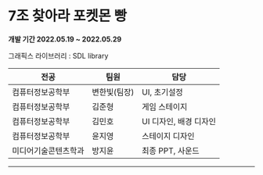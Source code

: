 # 7조 찾아라 포켓몬 빵  #

__개발 기간 2022.05.19 ~ 2022.05.29__

그래픽스 라이브러리 : SDL library

전공 | 팀원  | 담당
------------- | ------------- | -------------
컴퓨터정보공학부 | 변한빛(팀장)  | UI, 초기설정
컴퓨터정보공학부 | 김준형 | 게임 스테이지
컴퓨터정보공학부 | 김민호 | UI 디자인, 배경 디자인
컴퓨터정보공학부 | 윤지영 | 스테이지 디자인
미디어기술콘텐츠학과 | 방지윤 | 최종 PPT, 사운드
---

